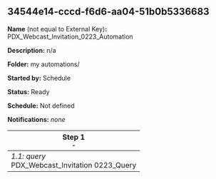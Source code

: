 ## 34544e14-cccd-f6d6-aa04-51b0b5336683

**Name** (not equal to External Key)**:** PDX_Webcast_Invitation_0223_Automation

**Description:** n/a

**Folder:** my automations/

**Started by:** Schedule

**Status:** Ready

**Schedule:** Not defined

**Notifications:** _none_


| Step 1<br>_<small>-</small>_ |
| --- |
| _1.1: query_<br>PDX_Webcast_Invitation 0223_Query |

